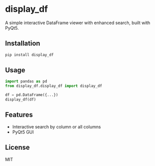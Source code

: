 # display_df

A simple interactive DataFrame viewer with enhanced search, built with PyQt5.

## Installation

```bash
pip install display_df
```

## Usage

```python
import pandas as pd
from display_df.display_df import display_df

df = pd.DataFrame({...})
display_df(df)
```

## Features
- Interactive search by column or all columns
- PyQt5 GUI

## License
MIT 